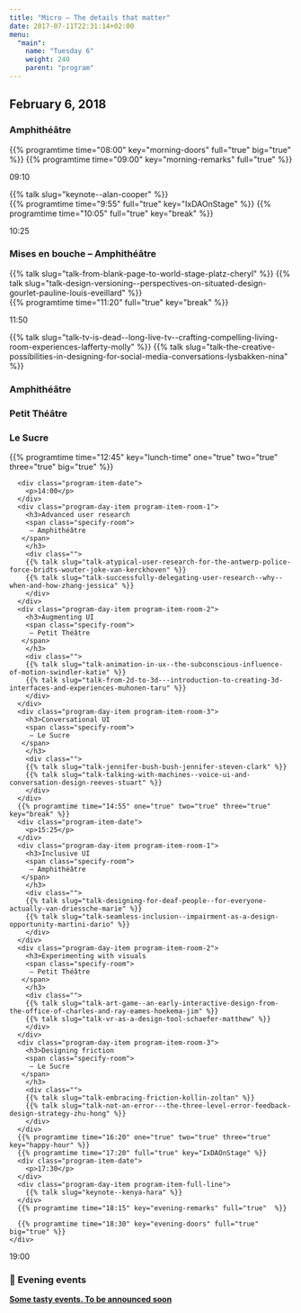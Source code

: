 ```yaml
---
title: "Micro – The details that matter"
date: 2017-07-11T22:31:14+02:00
menu:
  "main":
    name: "Tuesday 6"
    weight: 240
    parent: "program"
---
```

## February 6, 2018
<div class="fullwidth spacer-t">
  <div class="container">
    <div class="program-list program-list-day">
      <div class="program-day-item-void">
      </div>
      <div class="program-item-room program-item-full-line">
        <h3><strong>Amphithéâtre</strong></h3>
      </div>
      {{% programtime time="08:00" key="morning-doors" full="true" big="true" %}}
      {{% programtime time="09:00" key="morning-remarks" full="true" %}}
      <div class="program-item-date">
        <p>09:10</p>
      </div>
      <div class="program-day-item program-item-full-line">
        {{% talk slug="keynote--alan-cooper" %}}
      </div>
      {{% programtime time="9:55" full="true" key="IxDAOnStage" %}}
      {{% programtime time="10:05" full="true" key="break" %}}
      <div class="program-item-date ">
        <p>10:25</p>
      </div>
      <div class="program-day-item program-item-full-line">
        <h3>Mises en bouche
           <span class="specify-room">
            – Amphithéâtre
          </span>
        </h3>
          <div class="">
          {{% talk slug="talk-from-blank-page-to-world-stage-platz-cheryl" %}}
          {{% talk slug="talk-design-versioning--perspectives-on-situated-design-gourlet-pauline-louis-eveillard" %}}
        </div>
      </div>
      {{% programtime time="11:20" full="true" key="break" %}}
      <div class="program-item-date">
        <p>11:50</p>
      </div>
      <div class="program-day-item program-item-full-line">
          <div class="">
          {{% talk slug="talk-tv-is-dead--long-live-tv--crafting-compelling-living-room-experiences-lafferty-molly" %}}
          {{% talk slug="talk-the-creative-possibilities-in-designing-for-social-media-conversations-lysbakken-nina" %}}
        </div>
      </div>
      <div class="program-day-item-void">
      </div>
      <div class="program-item-room program-item-room-1">
        <h3><strong>Amphithéâtre</strong></h3>
      </div>
      <div class="program-item-room program-item-room-2">
        <h3><strong>Petit Théâtre</strong></h3>
      </div>
      <div class="program-item-room program-item-room-3">
        <h3><strong>Le Sucre</strong></h3>
      </div>
      {{% programtime time="12:45" key="lunch-time" one="true" two="true" three="true"  big="true" %}}

      <div class="program-item-date">
        <p>14:00</p>
      </div>
      <div class="program-day-item program-item-room-1">
        <h3>Advanced user research
        <span class="specify-room">
         – Amphithéâtre
       </span>
        </h3>
        <div class="">
        {{% talk slug="talk-atypical-user-research-for-the-antwerp-police-force-bridts-wouter-joke-van-kerckhoven" %}}
        {{% talk slug="talk-successfully-delegating-user-research--why--when-and-how-zhang-jessica" %}}
        </div>
      </div>
      <div class="program-day-item program-item-room-2">
        <h3>Augmenting UI
        <span class="specify-room">
         – Petit Théâtre
       </span>
        </h3>
        <div class="">
        {{% talk slug="talk-animation-in-ux--the-subconscious-influence-of-motion-swindler-katie" %}}
        {{% talk slug="talk-from-2d-to-3d---introduction-to-creating-3d-interfaces-and-experiences-muhonen-taru" %}}
        </div>
      </div>
      <div class="program-day-item program-item-room-3">
        <h3>Conversational UI
        <span class="specify-room">
         – Le Sucre
       </span>
        </h3>
        <div class="">
        {{% talk slug="talk-jennifer-bush-bush-jennifer-steven-clark" %}}
        {{% talk slug="talk-talking-with-machines--voice-ui-and-conversation-design-reeves-stuart" %}}
        </div>
      </div>
      {{% programtime time="14:55" one="true" two="true" three="true" key="break" %}}
      <div class="program-item-date">
        <p>15:25</p>
      </div>
      <div class="program-day-item program-item-room-1">
        <h3>Inclusive UI
        <span class="specify-room">
         – Amphithéâtre
       </span>
        </h3>
        <div class="">
        {{% talk slug="talk-designing-for-deaf-people--for-everyone-actually-van-driessche-marie" %}}
        {{% talk slug="talk-seamless-inclusion--impairment-as-a-design-opportunity-martini-dario" %}}
        </div>
      </div>
      <div class="program-day-item program-item-room-2">
        <h3>Experimenting with visuals
        <span class="specify-room">
         – Petit Théâtre
       </span>
        </h3>
        <div class="">
        {{% talk slug="talk-art-game--an-early-interactive-design-from-the-office-of-charles-and-ray-eames-hoekema-jim" %}}
        {{% talk slug="talk-vr-as-a-design-tool-schaefer-matthew" %}}
        </div>
      </div>
      <div class="program-day-item program-item-room-3">
        <h3>Designing friction
        <span class="specify-room">
         – Le Sucre
       </span>
        </h3>
        <div class="">
        {{% talk slug="talk-embracing-friction-kollin-zoltan" %}}
        {{% talk slug="talk-not-an-error---the-three-level-error-feedback-design-strategy-zhu-hong" %}}
        </div>
      </div>
      {{% programtime time="16:20" one="true" two="true" three="true" key="happy-hour" %}}
      {{% programtime time="17:20" full="true" key="IxDAOnStage" %}}
      <div class="program-item-date">
        <p>17:30</p>
      </div>
      <div class="program-day-item program-item-full-line">
        {{% talk slug="keynote--kenya-hara" %}}
      </div>
      {{% programtime time="18:15" key="evening-remarks" full="true"  %}}

      {{% programtime time="18:30" key="evening-doors" full="true"   big="true" %}}
    </div>
  </div>
</div>
<div class="fullwidth spacer-t-b bg-purple text-white">
  <div class="container content spacer-t-b">
    <div class="program-list program-list-day program-evening">
      <div class="program-item-date program-item-milestone">
        <p>19:00</p>
      </div>
      <div class="program-item program-item-milestone program-item-full-line">
        <h3>🌙 Evening events</h3>
      </div>
      <div class="program-item-date">
      </div>
      <div class="program-item program-item-full-line">
        <p><a href="#"><strong>Some tasty events. To be announced soon</strong></a><br/>
        </p>
      </div>
    </div>
  </div>
</div>
